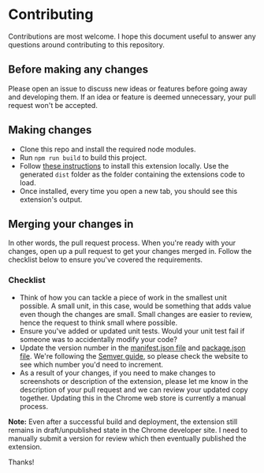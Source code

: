 # Contributing
Contributions are most welcome. I hope this document useful to answer any questions around contributing to this repository.

## Before making any changes
Please open an issue to discuss new ideas or features before going away and developing them. If an idea or feature is deemed unnecessary, your pull request won't be accepted.

## Making changes
- Clone this repo and install the required node modules.
- Run `npm run build` to build this project. 
- Follow [these instructions](https://superuser.com/a/247654) to install this extension locally. Use the generated `dist` folder as the folder containing the extensions code to load.
- Once installed, every time you open a new tab, you should see this extension's output.

## Merging your changes in
In other words, the pull request process. When you're ready with your changes, open up a pull request to get your changes merged in. Follow the checklist below to ensure you've covered the requirements. 

### Checklist
- Think of how you can tackle a piece of work in the smallest unit possible. A small unit, in this case, would be something that adds value even though the changes are small. Small changes are easier to review, hence the request to think small where possible.
- Ensure you've added or updated unit tests. Would your unit test fail if someone was to accidentally modify your code?
- Update the version number in the [manifest.json file](https://github.com/ClydeDz/478-breathing-chrome-extension/blob/main/src/manifest.json#L5) and [package.json file](https://github.com/ClydeDz/478-breathing-chrome-extension/blob/main/package.json#L3). We're following the [Semver guide](https://semver.org/), so please check the website to see which number you'd need to increment. 
- As a result of your changes, if you need to make changes to screenshots or description of the extension, please let me know in the description of your pull request and we can review your updated copy together. Updating this in the Chrome web store is currently a manual process.

**Note:** Even after a successful build and deployment, the extension still remains in draft/unpublished state in the Chrome developer site. I need to manually submit a version for review which then eventually published the extension.

Thanks!